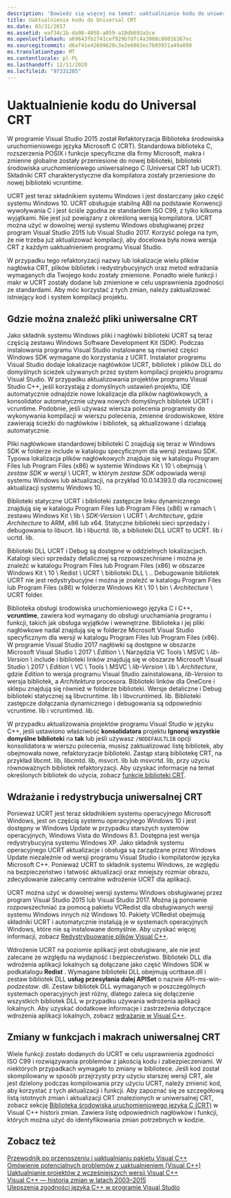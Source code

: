 ```yaml
---
description: 'Dowiedz się więcej na temat: uaktualnianie kodu do uniwersalnej CRT'
title: Uaktualnienie kodu do Universal CRT
ms.date: 03/31/2017
ms.assetid: eaf34c1b-da98-4058-a059-a10db693a5ce
ms.openlocfilehash: a69643fb2741cef929b7dfc4a3908c8001b367ec
ms.sourcegitcommit: d6af41e42699628c3e2e6063ec7b03931a49a098
ms.translationtype: MT
ms.contentlocale: pl-PL
ms.lasthandoff: 12/11/2020
ms.locfileid: "97331205"
---
```

# <a name="upgrade-your-code-to-the-universal-crt"></a>Uaktualnienie kodu do Universal CRT

W programie Visual Studio 2015 został Refaktoryzacja Biblioteka środowiska uruchomieniowego języka Microsoft C (CRT). Standardowa biblioteka C, rozszerzenia POSIX i funkcje specyficzne dla firmy Microsoft, makra i zmienne globalne zostały przeniesione do nowej biblioteki, biblioteki środowiska uruchomieniowego uniwersalnego C (Universal CRT lub UCRT). Składniki CRT charakterystyczne dla kompilatora zostały przeniesione do nowej biblioteki vcruntime.

UCRT jest teraz składnikiem systemu Windows i jest dostarczany jako część systemu Windows 10. UCRT obsługuje stabilną ABI na podstawie Konwencji wywoływania C i jest ściśle zgodna ze standardem ISO C99, z tylko kilkoma wyjątkami. Nie jest już powiązany z określoną wersją kompilatora. UCRT można użyć w dowolnej wersji systemu Windows obsługiwanej przez program Visual Studio 2015 lub Visual Studio 2017. Korzyść polega na tym, że nie trzeba już aktualizować kompilacji, aby docelowa była nowa wersja CRT z każdym uaktualnieniem programu Visual Studio.

W przypadku tego refaktoryzacji nazwy lub lokalizacje wielu plików nagłówka CRT, plików bibliotek i redystrybucyjnych oraz metod wdrażania wymaganych dla Twojego kodu zostały zmienione. Ponadto wiele funkcji i makr w UCRT zostały dodane lub zmienione w celu usprawnienia zgodności ze standardami. Aby móc korzystać z tych zmian, należy zaktualizować istniejący kod i system kompilacji projektu.

## <a name="where-to-find-the-universal-crt-files"></a>Gdzie można znaleźć pliki uniwersalne CRT

Jako składnik systemu Windows pliki i nagłówki biblioteki UCRT są teraz częścią zestawu Windows Software Development Kit (SDK). Podczas instalowania programu Visual Studio instalowane są również części Windows SDK wymagane do korzystania z UCRT. Instalator programu Visual Studio dodaje lokalizacje nagłówków UCRT, bibliotek i plików DLL do domyślnych ścieżek używanych przez system kompilacji projektu programu Visual Studio. W przypadku aktualizowania projektów programu Visual Studio C++, jeśli korzystają z domyślnych ustawień projektu, IDE automatycznie odnajdzie nowe lokalizacje dla plików nagłówkowych, a konsolidator automatycznie używa nowych domyślnych bibliotek UCRT i vcruntime. Podobnie, jeśli używasz wiersza polecenia programisty do wykonywania kompilacji w wierszu polecenia, zmienne środowiskowe, które zawierają ścieżki do nagłówków i bibliotek, są aktualizowane i działają automatycznie.

Pliki nagłówkowe standardowej biblioteki C znajdują się teraz w Windows SDK w folderze include w katalogu specyficznym dla wersji zestawu SDK. Typowa lokalizacja plików nagłówkowych znajduje się w katalogu Program Files lub Program Files (x86) w systemie Windows Kit \\ 10 \\ obejmują \\ _zestaw SDK w wersji_ \\ UCRT, w którym _zestaw SDK_ odpowiada wersji systemu Windows lub aktualizacji, na przykład 10.0.14393.0 dla rocznicowej aktualizacji systemu Windows 10.

Biblioteki statyczne UCRT i biblioteki zastępcze linku dynamicznego znajdują się w katalogu Program Files lub Program Files (x86) w ramach \\ zestawu Windows Kit \\ lib \\ _SDK-Version_ \\ UCRT \\ _Architecture_, gdzie _Architecture_ to ARM, x86 lub x64. Statyczne biblioteki sieci sprzedaży i debugowania to libucrt. lib i libucrtd. lib, a biblioteki DLL UCRT to UCRT. lib i ucrtd. lib.

Biblioteki DLL UCRT i Debug są dostępne w oddzielnych lokalizacjach. Katalogi sieci sprzedaży detalicznej są rozpowszechniane i można je znaleźć w katalogu Program Files lub Program Files (x86) w obszarze Windows Kit \\ 10 \\ Redist \\ UCRT \\ biblioteki DLL \\  .\. Debugowanie bibliotek UCRT nie jest redystrybucyjne i można je znaleźć w katalogu Program Files lub Program Files (x86) w folderze Windows Kit \\ 10 \\ bin \\ _Architecture_ \\ UCRT folder.

Biblioteka obsługi środowiska uruchomieniowego języka C i C++, **vcruntime**, zawiera kod wymagany do obsługi uruchamiania programu i funkcji, takich jak obsługa wyjątków i wewnętrzne. Biblioteka i jej pliki nagłówkowe nadal znajdują się w folderze Microsoft Visual Studio specyficznym dla wersji w katalogu Program Files lub Program Files (x86). W programie Visual Studio 2017 nagłówki są dostępne w obszarze Microsoft Visual Studio \\ 2017 \\ _Edition_ \\ \\ Narzędzia VC Tools \\ MSVC \\ _lib-Version_ \\ include i biblioteki linków znajdują się w obszarze Microsoft Visual Studio \\ 2017 \\ _Edition_ \\ VC \\ Tools \\ MSVC \\ _lib-Version_ \\ lib \\ _Architecture_, gdzie _Edition_ to wersja programu Visual Studio zainstalowana, _lib-Version_ to wersja bibliotek, a _Architektura_ procesora. Biblioteki linków dla OneCore i sklepu znajdują się również w folderze biblioteki. Wersje detaliczne i Debug biblioteki statycznej są libvcruntime. lib i libvcruntimed. lib. Biblioteki zastępcze dołączania dynamicznego i debugowania są odpowiednio vcruntime. lib i vcruntimed. lib.

W przypadku aktualizowania projektów programu Visual Studio w języku C++, jeśli ustawiono właściwość **konsolidatora** projektu **Ignoruj wszystkie domyślne biblioteki** na **tak** lub jeśli używasz `/NODEFAULTLIB` opcji konsolidatora w wierszu polecenia, musisz zaktualizować listę bibliotek, aby obejmowała nowe, refaktoryzacje biblioteki. Zastąp starą bibliotekę CRT, na przykład libcmt. lib, libcmtd. lib, msvcrt. lib lub msvcrtd. lib, przy użyciu równoważnych bibliotek refaktoryzacji. Aby uzyskać informacje na temat określonych bibliotek do użycia, zobacz [funkcje biblioteki CRT](../c-runtime-library/crt-library-features.md).

## <a name="deployment-and-redistribution-of-the-universal-crt"></a>Wdrażanie i redystrybucja uniwersalnej CRT

Ponieważ UCRT jest teraz składnikiem systemu operacyjnego Microsoft Windows, jest on częścią systemu operacyjnego Windows 10 i jest dostępny w Windows Update w przypadku starszych systemów operacyjnych, Windows Vista do Windows 8.1. Dostępna jest wersja redystrybucyjna systemu Windows XP. Jako składnik systemu operacyjnego UCRT aktualizacje i obsługa są zarządzane przez Windows Update niezależnie od wersji programu Visual Studio i kompilatorów języka Microsoft C++. Ponieważ UCRT to składnik systemu Windows, ze względu na bezpieczeństwo i łatwość aktualizacji oraz mniejszy rozmiar obrazu, zdecydowanie zalecamy centralne wdrożenie UCRT dla aplikacji.

UCRT można użyć w dowolnej wersji systemu Windows obsługiwanej przez program Visual Studio 2015 lub Visual Studio 2017. Można ją ponownie rozpowszechniać za pomocą pakietu VCRedist dla obsługiwanych wersji systemu Windows innych niż Windows 10. Pakiety VCRedist obejmują składniki UCRT i automatycznie instalują je w systemach operacyjnych Windows, które nie są instalowane domyślnie. Aby uzyskać więcej informacji, zobacz [Redystrybuowanie plików Visual C++](../windows/redistributing-visual-cpp-files.md).

Wdrożenie UCRT na poziomie aplikacji jest obsługiwane, ale nie jest zalecane ze względu na wydajność i bezpieczeństwo. Biblioteki DLL dla wdrożenia aplikacji lokalnych są dołączane jako część Windows SDK w podkatalogu **Redist** . Wymagane biblioteki DLL obejmują ucrtbase.dll i zestaw bibliotek DLL **usług przesyłania dalej APISet** o nazwie API-ms-win-_podzestaw_. dll. Zestaw bibliotek DLL wymaganych w poszczególnych systemach operacyjnych jest różny, dlatego zaleca się dołączenie wszystkich bibliotek DLL w przypadku używania wdrożenia aplikacji lokalnych. Aby uzyskać dodatkowe informacje i zastrzeżenia dotyczące wdrożenia aplikacji lokalnych, zobacz [wdrażanie w Visual C++](../windows/deployment-in-visual-cpp.md).

## <a name="changes-to-the-universal-crt-functions-and-macros"></a>Zmiany w funkcjach i makrach uniwersalnej CRT

Wiele funkcji zostało dodanych do UCRT w celu usprawnienia zgodności ISO C99 i rozwiązywania problemów z jakością kodu i zabezpieczeniami. W niektórych przypadkach wymagało to zmiany w bibliotece. Jeśli kod został skompilowany w sposób przejrzysty przy użyciu starszej wersji CRT, ale jest dzielony podczas kompilowania przy użyciu UCRT, należy zmienić kod, aby korzystać z tych aktualizacji i funkcji. Aby zapoznać się ze szczegółową listą istotnych zmian i aktualizacji CRT znalezionych w uniwersalnej CRT, zobacz sekcję [Biblioteka środowiska uruchomieniowego języka C (CRT)](visual-cpp-change-history-2003-2015.md#BK_CRT) w Visual C++ historii zmian. Zawiera listę odpowiednich nagłówków i funkcji, których można użyć do identyfikowania zmian potrzebnych w kodzie.

## <a name="see-also"></a>Zobacz też

[Przewodnik po przenoszeniu i uaktualnianiu pakietu Visual C++](visual-cpp-porting-and-upgrading-guide.md)<br/>
[Omówienie potencjalnych problemów z uaktualnieniem (Visual C++)](overview-of-potential-upgrade-issues-visual-cpp.md)<br/>
[Uaktualnianie projektów z wcześniejszych wersji Visual C++](upgrading-projects-from-earlier-versions-of-visual-cpp.md)<br/>
[Visual C++ — historia zmian w latach 2003–2015](visual-cpp-change-history-2003-2015.md)<br/>
[Ulepszenia zgodności języka C++ w programie Visual Studio](../overview/cpp-conformance-improvements.md)
